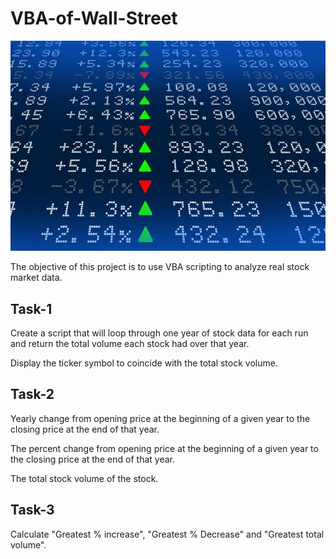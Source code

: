 # VBA-of-Wall-Street

![stock](stockmarket.jpg)

The objective of this project is to use VBA scripting to analyze real stock market data.

## Task-1
Create a script that will loop through one year of stock data for each run and return the total volume each stock had over that year.

Display the ticker symbol to coincide with the total stock volume.

## Task-2
Yearly change from opening price at the beginning of a given year to the closing price at the end of that year.

The percent change from opening price at the beginning of a given year to the closing price at the end of that year.

The total stock volume of the stock.

## Task-3
Calculate "Greatest % increase", "Greatest % Decrease" and "Greatest total volume".

